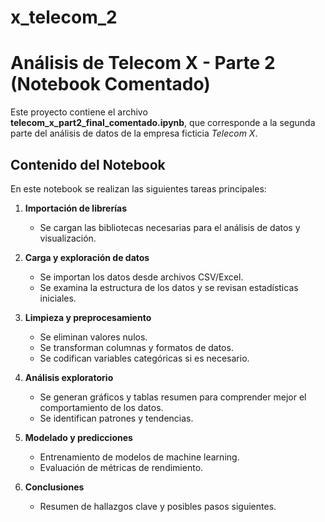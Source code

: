 # x_telecom_2
# Análisis de Telecom X - Parte 2 (Notebook Comentado)

Este proyecto contiene el archivo **telecom_x_part2_final_comentado.ipynb**, que corresponde a la segunda parte del análisis de datos de la empresa ficticia *Telecom X*.

## Contenido del Notebook
En este notebook se realizan las siguientes tareas principales:

1. **Importación de librerías**  
   - Se cargan las bibliotecas necesarias para el análisis de datos y visualización.

2. **Carga y exploración de datos**  
   - Se importan los datos desde archivos CSV/Excel.  
   - Se examina la estructura de los datos y se revisan estadísticas iniciales.

3. **Limpieza y preprocesamiento**  
   - Se eliminan valores nulos.  
   - Se transforman columnas y formatos de datos.  
   - Se codifican variables categóricas si es necesario.

4. **Análisis exploratorio**  
   - Se generan gráficos y tablas resumen para comprender mejor el comportamiento de los datos.  
   - Se identifican patrones y tendencias.

5. **Modelado y predicciones**  
   - Entrenamiento de modelos de machine learning.  
   - Evaluación de métricas de rendimiento.

6. **Conclusiones**  
   - Resumen de hallazgos clave y posibles pasos siguientes.
